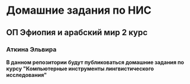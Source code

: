 # Домашние задания по НИС
## ОП Эфиопия и арабский мир 2 курс
### Аткина Эльвира

**В данном репозитории будут публиковаться домашние задания по курсу "Компьютерные инструменты лингвистического исследования"**
